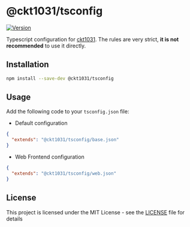 # @ckt1031/tsconfig

[![Version](https://img.shields.io/npm/v/@ckt1031/tsconfig.svg?style=flat-square)](https://www.npmjs.com/package/@ckt1031/tsconfig)

Typescript configuration for [ckt1031](https://github.com/ckt1031). The rules are very strict, **it is not recommended** to use it directly.

## Installation

```bash
npm install --save-dev @ckt1031/tsconfig
```

## Usage

Add the following code to your `tsconfig.json` file:

- Default configuration

```json
{
  "extends": "@ckt1031/tsconfig/base.json"
}
```

- Web Frontend configuration

```json
{
  "extends": "@ckt1031/tsconfig/web.json"
}
```

## License

This project is licensed under the MIT License - see the [LICENSE](./LICENSE) file for details
